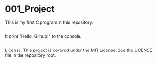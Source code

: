 # 001_Project
This is my first C program in this repository.

## 
It print "Hello, Github!" to the console.

##
License: This project is covered under the MIT License.
See the LICENSE file in the repository root.
